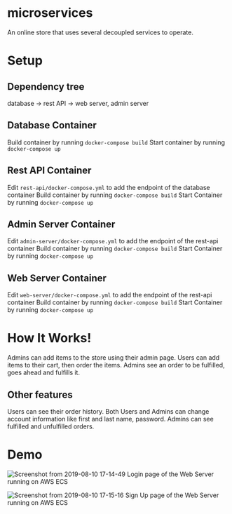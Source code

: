 # microservices
An online store that uses several decoupled services to operate.

# Setup
## Dependency tree
database -> rest API -> web server, admin server

## Database Container
Build container by running `docker-compose build`
Start container by running `docker-compose up`

## Rest API Container
Edit `rest-api/docker-compose.yml` to add the endpoint of the database container
Build container by running `docker-compose build`
Start Container by running `docker-compose up`

## Admin Server Container
Edit `admin-server/docker-compose.yml` to add the endpoint of the rest-api container
Build container by running `docker-compose build`
Start Container by running `docker-compose up`

## Web Server Container
Edit `web-server/docker-compose.yml` to add the endpoint of the rest-api container
Build container by running `docker-compose build`
Start Container by running `docker-compose up`

# How It Works!
Admins can add items to the store using their admin page.
Users can add items to their cart, then order the items.
Admins see an order to be fulfilled, goes ahead and fulfills it.

## Other features
Users can see their order history.
Both Users and Admins can change account information like first and last name, password.
Admins can see fulfilled and unfulfilled orders.

# Demo
![Screenshot from 2019-08-10 17-14-49](https://user-images.githubusercontent.com/24194821/62877354-d69a7680-bcf4-11e9-9198-e17e7e286eee.png)
Login page of the Web Server running on AWS ECS

![Screenshot from 2019-08-10 17-15-16](https://user-images.githubusercontent.com/24194821/62877484-22e5b680-bcf5-11e9-9f45-f31812d578ca.png)
Sign Up page of the Web Server running on AWS ECS

